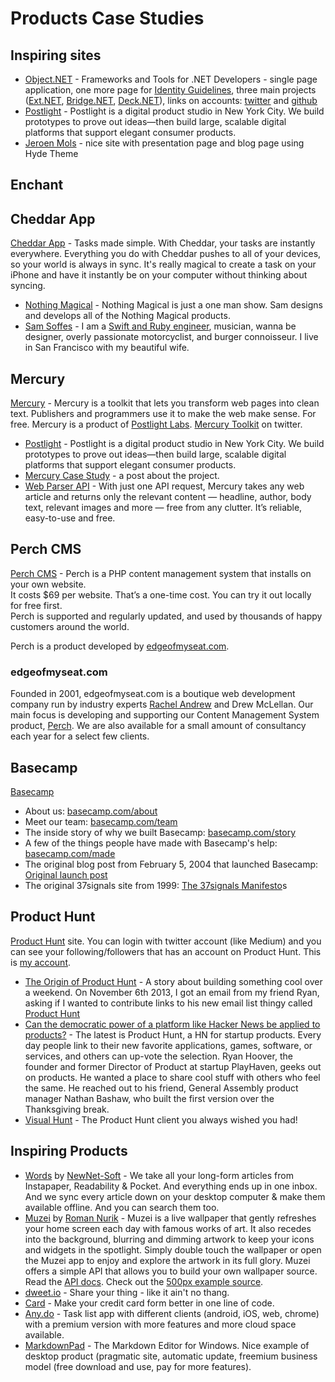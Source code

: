 # Products Case Studies

## Inspiring sites
* [Object.NET](http://object.net/) - Frameworks and Tools for .NET Developers - single page application, one more page for [Identity Guidelines](http://object.net/identity/), three main projects ([Ext.NET](http://ext.net/), [Bridge.NET](http://bridge.net/), [Deck.NET](http://deck.net/)), links on accounts: [twitter](http://twitter.com/objectdotnet/) and [github](https://github.com/objectdotnet/)
* [Postlight](https://postlight.com/) - Postlight is a digital product studio in New York City. We build prototypes to prove out ideas—then build large, scalable digital platforms that support elegant consumer products.
* [Jeroen Mols](http://jeroenmols.com/blog) - nice site with presentation page and blog page using Hyde Theme


## Enchant



## Cheddar App
[Cheddar App](https://cheddarapp.com/) - Tasks made simple. With Cheddar, your tasks are instantly everywhere. Everything you do with Cheddar pushes to all of your devices, so your world is always in sync. It's really magical to create a task on your iPhone and have it instantly be on your computer without thinking about syncing.

* [Nothing Magical](http://nothingmagical.com/) - Nothing Magical is just a one man show. Sam designs and develops all of the Nothing Magical products.
* [Sam Soffes](https://soff.es/) - I am a [Swift and Ruby engineer](https://github.com/soffes), musician, wanna be designer, overly passionate motorcyclist, and burger connoisseur. I live in San Francisco with my beautiful wife.


## Mercury
[Mercury](https://mercury.postlight.com/) - Mercury is a toolkit that lets you transform web pages into clean text. Publishers and programmers use it to make the web make sense. For free. Mercury is a product of [Postlight Labs](https://postlight.com/labs). [Mercury Toolkit](https://twitter.com/MercuryToolkit) on twitter.

* [Postlight](https://postlight.com/) - Postlight is a digital product studio in New York City. We build prototypes to prove out ideas—then build large, scalable digital platforms that support elegant consumer products.
* [Mercury Case Study](https://postlight.com/work/mercury/) - a post about the project.
* [Web Parser API](https://mercury.postlight.com/web-parser/) - With just one API request, Mercury takes any web article and returns only the relevant content — headline, author, body text, relevant images and more — free from any clutter. It’s reliable, easy-to-use and free.


## Perch CMS
[Perch CMS](https://grabaperch.com/) - Perch is a PHP content management system that installs on your own website.  
It costs $69 per website. That’s a one-time cost. You can try it out locally for free first.  
Perch is supported and regularly updated, and used by thousands of happy customers around the world.

Perch is a product developed by [edgeofmyseat.com](http://www.edgeofmyseat.com/).

### edgeofmyseat.com
Founded in 2001, edgeofmyseat.com is a boutique web development company run by industry experts [Rachel Andrew](http://rachelandrew.co.uk/) and Drew McLellan. Our main focus is developing and supporting our Content Management System product, [Perch](https://grabaperch.com/). We are also available for a small amount of consultancy each year for a select few clients.


## Basecamp
[Basecamp](http://basecamp.com/)

* About us: [basecamp.com/about](http://basecamp.com/about)
* Meet our team: [basecamp.com/team](http://basecamp.com/team)
* The inside story of why we built Basecamp: [basecamp.com/story](http://basecamp.com/story)
* A few of the things people have made with Basecamp's help: [basecamp.com/made](http://basecamp.com/made)
* The original blog post from February 5, 2004 that launched Basecamp: [Original launch post](https://signalvnoise.com/archives/000542.php)
* The original 37signals site from 1999: [The 37signals Manifesto](https://37signals.com/manifesto)s

## Product Hunt
[Product Hunt](http://www.producthunt.com/) site. You can login with twitter account (like Medium) and you can see your following/followers that has an account on Product Hunt. This is [my account](http://www.producthunt.com/kingsor).

* [The Origin of Product Hunt](https://medium.com/lets-make-things/the-origin-of-product-hunt-7acb09e2593a) - A story about building something cool over a weekend. On November 6th 2013, I got an email from my friend Ryan, asking if I wanted to contribute links to his new email list thingy called [Product Hunt](http://ryanhoover.me/post/66192199851/announcing-product-hunt)
* [Can the democratic power of a platform like Hacker News be applied to products?](http://pando.com/2013/12/04/can-the-democratic-power-of-a-platform-like-hacker-news-be-applied-to-products/) - The latest is Product Hunt, a HN for startup products. Every day people link to their new favorite applications, games, software, or services, and others can up-vote the selection. Ryan Hoover, the founder and former Director of Product at startup PlayHaven, geeks out on products. He wanted a place to share cool stuff with others who feel the same. He reached out to his friend, General Assembly product manager Nathan Bashaw, who built the first version over the Thanksgiving break.
* [Visual Hunt](http://www.visualhunt.in/) - The Product Hunt client you always wished you had!


## Inspiring Products

* [Words](http://newnet-soft.com/words/) by [NewNet-Soft](http://newnet-soft.com/) - We take all your long-form articles from Instapaper, Readability & Pocket. And everything ends up in one inbox. And we sync every article down on your desktop computer & make them available offline. And you can search them too.
* [Muzei](https://github.com/romannurik/muzei/) by [Roman Nurik](https://twitter.com/romannurik) - Muzei is a live wallpaper that gently refreshes your home screen each day with famous works of art. It also recedes into the background, blurring and dimming artwork to keep your icons and widgets in the spotlight. Simply double touch the wallpaper or open the Muzei app to enjoy and explore the artwork in its full glory. Muzei offers a simple API that allows you to build your own wallpaper source. Read the [API docs](https://github.com/romannurik/muzei/wiki/API). Check out the [500px example source](https://github.com/romannurik/muzei/tree/master/example-source-500px).
* [dweet.io](https://dweet.io/) - Share your thing - like it ain't no thang.
* [Card](http://jessepollak.github.io/card/) - Make your credit card form better in one line of code.
* [Any.do](http://www.any.do/anydo) - Task list app with different clients (android, iOS, web, chrome) with a premium version with more features and more cloud space available.
* [MarkdownPad](http://markdownpad.com/) - The Markdown Editor for Windows. Nice example of desktop product (pragmatic site, automatic update, freemium business model (free download and use, pay for more features).
